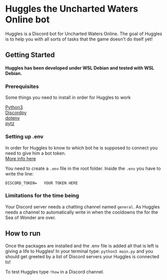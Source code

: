 # Huggles the Uncharted Waters Online bot

Huggles is a Discord bot for Uncharted Waters Online. The goal of Huggles is to help you with all sorts of tasks that the game doesn't do itself yet!

## Getting Started

#### Huggles has been developed under WSL Debian and tested with WSL Debian.

### Prerequisites
Some things you need to install in order for Huggles to work

[Python3](https://www.python.org/downloads/)  
[Discordpy](https://pypi.org/project/discord.py/)  
[dotenv](https://pypi.org/project/python-dotenv/)  
[pytz](https://pypi.org/project/pytz/)  

### Setting up .env
In order for Huggles to know to which bot he is supposed to connect you need to give him a bot token.  
[More info here](https://discordpy.readthedocs.io/en/latest/discord.html)

You need to create a `.env` file in the root folder.
Inside the `.env` you have to write the line:
```
DISCORD_TOKEN=   YOUR TOKEN HERE
```

### Limitations for the time being
Your Discord server needs a chatting channel named `general`. As Huggles needs a channel to automatically write in when the cooldowns the for the Sea of Wonder are over.

## How to run
Once the packages are installed and the .env file is added all that is left is giving a life to Huggles!
In your terminal type: `python3 main.py` and you should get greeted by a list of Discord servers your Huggles is connected to!  

To test Huggles type `!how` in a Discord channel.

